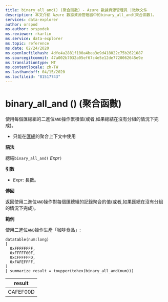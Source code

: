 ```yaml
---
title: binary_all_and() (聚合函數) - Azure 數據資源管理員 |微軟文件
description: 本文介紹 Azure 數據資源管理器中的binary_all_and(聚合函數)。
services: data-explorer
author: orspod
ms.author: orspodek
ms.reviewer: rkarlin
ms.service: data-explorer
ms.topic: reference
ms.date: 02/24/2020
ms.openlocfilehash: 4dfe4a2881f100a4bea3e9d418022c75b2621087
ms.sourcegitcommit: 47a002b7032a05ef67c4e5e12de7720062645e9e
ms.translationtype: MT
ms.contentlocale: zh-TW
ms.lasthandoff: 04/15/2020
ms.locfileid: "81517743"
---
```

# <a name="binary_all_and-aggregation-function"></a>binary_all_and () (聚合函數)

使用每個匯總組的二進位`AND`操作累積值(或者,如果總結在沒有分組的情況下完成)。

* 只能在[匯總](summarizeoperator.md)的聚合上下文中使用

**語法**

總結`binary_all_and(` *Expr*`)`

**引數**

* *Expr*: 長數。

**傳回**

返回使用二進位`AND`操作對每個匯總組的記錄聚合的值(或者,如果匯總在沒有分組的情況下完成)。

**範例**

使用二進位`AND`操作生產「咖啡食品」:

```kusto
datatable(num:long)
[
  0xFFFFFFFF, 
  0xFFFFF00F,
  0xCFFFFFFD,
  0xFAFEFFFF,
]
| summarize result = toupper(tohex(binary_all_and(num)))
```

|result|
|---|
|CAFEF00D|